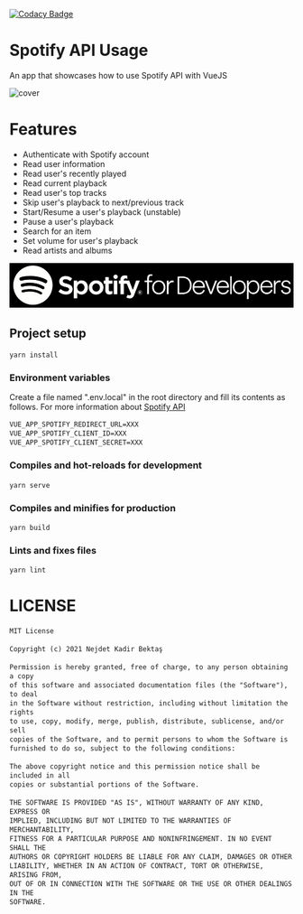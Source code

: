 [![Codacy Badge](https://app.codacy.com/project/badge/Grade/523f5af892e940a2ae28794301880582)](https://www.codacy.com/gh/nejdetkadir/spotify-api-usage/dashboard?utm_source=github.com&amp;utm_medium=referral&amp;utm_content=nejdetkadir/spotify-api-usage&amp;utm_campaign=Badge_Grade)
# Spotify API Usage
An app that showcases how to use Spotify API with VueJS

![cover](doc/cover.gif)

# Features
- Authenticate with Spotify account
- Read user information 
- Read user's recently played
- Read current playback
- Read user's top tracks
- Skip user's playback to next/previous track
- Start/Resume a user's playback (unstable)
- Pause a user's playback
- Search for an item
- Set volume for user's playback
- Read artists and albums

![spotify for developers](doc/spotify-for-developers.jpg)
## Project setup
```
yarn install
```
### Environment variables
Create a file named ".env.local" in the root directory and fill its contents as follows. For more information about [Spotify API](https://developer.spotify.com/)
```dotenv
VUE_APP_SPOTIFY_REDIRECT_URL=XXX
VUE_APP_SPOTIFY_CLIENT_ID=XXX
VUE_APP_SPOTIFY_CLIENT_SECRET=XXX
```
### Compiles and hot-reloads for development
```
yarn serve
```

### Compiles and minifies for production
```
yarn build
```

### Lints and fixes files
```
yarn lint
```

# LICENSE
```
MIT License

Copyright (c) 2021 Nejdet Kadir Bektaş

Permission is hereby granted, free of charge, to any person obtaining a copy
of this software and associated documentation files (the "Software"), to deal
in the Software without restriction, including without limitation the rights
to use, copy, modify, merge, publish, distribute, sublicense, and/or sell
copies of the Software, and to permit persons to whom the Software is
furnished to do so, subject to the following conditions:

The above copyright notice and this permission notice shall be included in all
copies or substantial portions of the Software.

THE SOFTWARE IS PROVIDED "AS IS", WITHOUT WARRANTY OF ANY KIND, EXPRESS OR
IMPLIED, INCLUDING BUT NOT LIMITED TO THE WARRANTIES OF MERCHANTABILITY,
FITNESS FOR A PARTICULAR PURPOSE AND NONINFRINGEMENT. IN NO EVENT SHALL THE
AUTHORS OR COPYRIGHT HOLDERS BE LIABLE FOR ANY CLAIM, DAMAGES OR OTHER
LIABILITY, WHETHER IN AN ACTION OF CONTRACT, TORT OR OTHERWISE, ARISING FROM,
OUT OF OR IN CONNECTION WITH THE SOFTWARE OR THE USE OR OTHER DEALINGS IN THE
SOFTWARE.
```
